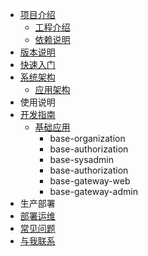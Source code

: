* [项目介绍](README.md)
    * [工程介绍](introduction/README.md)
    * [依赖说明](introduction/dependencies.md)
* [版本说明](VERSONS.md)
* [快速入门](QUICKSTART.md)
* [系统架构](architecture/README.md)
  * [应用架构](architecture/APPLICATION.md)
* 使用说明
* [开发指南](develop/README.md)
    * [基础应用](develop/base/README.md)
      * base-organization
      * base-authorization
      * base-sysadmin
      * base-authorization
      * base-gateway-web
      * base-gateway-admin
* 生产部署
* [部署运维](part2/README.md)
* [常见问题](QUESTION.md)
* [与我联系](CONTACT.md)

